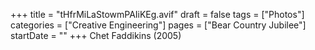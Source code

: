 +++
title = "tHfrMiLaStowmPAIiKEg.avif"
draft = false
tags = ["Photos"]
categories = ["Creative Engineering"]
pages = ["Bear Country Jubilee"]
startDate = ""
+++
Chet Faddikins (2005)
